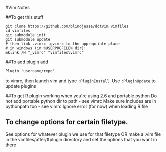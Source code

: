 #Vim Notes

##To get this stuff

    git clone https://github.com/blindjesse/dotvim vimfiles
    cd vimfiles
    git submodule init
    git submodule update
    # then link .vimrc .gvimrc to the appropriate place 
    # in windows (in %USERPROFILE% dir):
    mklink /H "_vimrc" "vimfiles\vimrc"

##To add plugin
add 

    Plugin 'username/repo'

to vimrc, then launch vim and type `:PluginInstall`. Use `:PluginUpdate` to
update plugins

##To get R plugin working when you're using 2.6 and portable python
Do not add portable python dir to path - see vimrc
Make sure includes are in pythonpath too - see vimrc
Ignore error (for now) when loading R file

## To change options for certain filetype.
See options for whatever plugin we use for that filetype OR make a
<filetype>.vim file in the vimfiles/after/ftplugin directory and set the
options that you want in there
